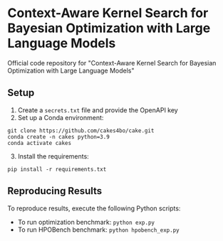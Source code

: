 # Context-Aware Kernel Search for Bayesian Optimization with Large Language Models

Official code repository for "Context-Aware Kernel Search for Bayesian Optimization with Large Language Models"

## Setup

1. Create a `secrets.txt` file and provide the OpenAPI key
2. Set up a Conda environment:
```
git clone https://github.com/cakes4bo/cake.git
conda create -n cakes python=3.9
conda activate cakes
```

3. Install the requirements:
```
pip install -r requirements.txt
```

## Reproducing Results

To reproduce results, execute the following Python scripts:
- To run optimization benchmark: ```python exp.py```
- To run HPOBench benchmark: ```python hpobench_exp.py```
